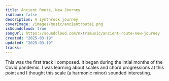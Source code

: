 ```yaml
---
title: Ancient Route, New Journey
isAlbum: false
description: A synthrock journey
coverImage: /images/music/ancientroute1.png
isSoundcloud: true
songUrl: https://soundcloud.com/nxtrsmusic/ancient-route-new-journey
created: "2025-03-19"
updated: "2025-03-19"
tracks:
---
```


This was the first track I composed. It began during the intial months of the Covid pandemic. I was learning about scales and chord progressions at this point and I thought this scale (a harmonic minor) sounded interesting.
